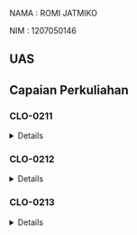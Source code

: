 NAMA : ROMI JATMIKO

NIM : 1207050146

## UAS

## Capaian Perkuliahan

### CLO-0211

<details>
<sumarry> Demo : Git Instalation
</sumarry>
![image]

<sumarry> Demo : Github project initialization
</sumarry>
![image]

<>
<sumarry> Demo : Hoppscotch / Postman access
</sumarry>
![image]

<sumarry> Demo : PHP & Composer installation & hello world
</sumarry>
![image]

<>
<sumarry> Demo : Git Instalation
</sumarry>
![image]

</details>

### CLO-0212

<details>

</details>

### CLO-0213

<details>
</details>
